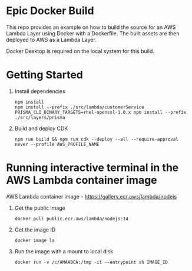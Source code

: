 # Epic Docker Build

This repo provides an example on how to build the source for an AWS Lambda Layer using Docker with a Dockerfile. The built assets are then deployed to AWS as a Lambda Layer.

Docker Desktop is required on the local system for this build.

# Getting Started

1. Install dependencies

   ```
   npm install
   npm install --prefix ./src/lambda/customerService
   PRISMA_CLI_BINARY_TARGETS=rhel-openssl-1.0.x npm install --prefix ./src/layers/prisma
   ```

2. Build and deploy CDK

   ```
   npm run build && npm run cdk --deploy --all --require-approval never --profile AWS_PROFILE_NAME
   ```

# Running interactive terminal in the AWS Lambda container image

AWS Lambda container image - https://gallery.ecr.aws/lambda/nodejs

1. Get the public image

   ```
   docker pull public.ecr.aws/lambda/nodejs:14
   ```

2. Get the image ID

   ```
   docker image ls
   ```

3. Run the image with a mount to local disk

   ```
   docker run -v /c/AMAABCA:/tmp -it --entrypoint sh IMAGE_ID
   ```
